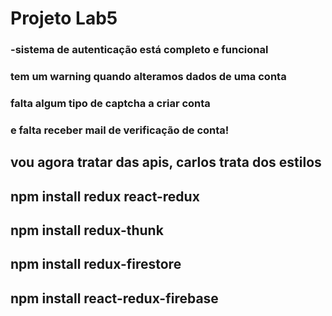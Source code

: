 # Projeto Lab5

### -sistema de autenticação está completo e funcional
### tem um warning quando alteramos dados de uma conta
### falta algum tipo de captcha a criar conta 
### e falta receber mail de verificação de conta!

## vou agora tratar das apis, carlos trata dos estilos

## npm install redux react-redux

## npm install redux-thunk

## npm install redux-firestore

## npm install react-redux-firebase
